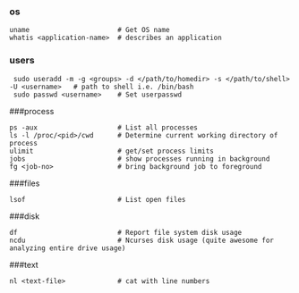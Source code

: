 ### os

    uname                      # Get OS name
    whatis <application-name>  # describes an application

### users

     sudo useradd -m -g <groups> -d </path/to/homedir> -s </path/to/shell> -U <username>   # path to shell i.e. /bin/bash 
     sudo passwd <username>    # Set userpasswd

###process

    ps -aux                    # List all processes
    ls -l /proc/<pid>/cwd      # Determine current working directory of process
    ulimit                     # get/set process limits
    jobs                       # show processes running in background
    fg <job-no>                # bring background job to foreground

###files

    lsof                       # List open files

###disk

    df                         # Report file system disk usage
    ncdu                       # Ncurses disk usage (quite awesome for analyzing entire drive usage)

###text

    nl <text-file>             # cat with line numbers
